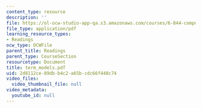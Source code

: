 ```yaml
---
content_type: resource
description: ''
file: https://ol-ocw-studio-app-qa.s3.amazonaws.com/courses/6-844-computability-theory-of-and-with-scheme-spring-2003/2d8112ce89dbb4c2a65bcdc66f448c74_term_models.pdf
file_type: application/pdf
learning_resource_types:
- Readings
ocw_type: OCWFile
parent_title: Readings
parent_type: CourseSection
resourcetype: Document
title: term_models.pdf
uid: 2d8112ce-89db-b4c2-a65b-cdc66f448c74
video_files:
  video_thumbnail_file: null
video_metadata:
  youtube_id: null
---
```

